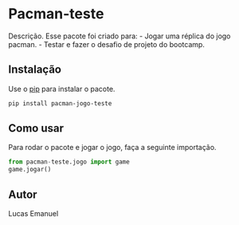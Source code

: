 # Pacman-teste

Descrição. 
Esse pacote foi criado para:
	- Jogar uma réplica do jogo pacman.
	- Testar e fazer o desafio de projeto do bootcamp.

## Instalação

Use o [pip](https://pip.pypa.io/en/stable/) para instalar o pacote.

```bash
pip install pacman-jogo-teste
```

## Como usar

Para rodar o pacote e jogar o jogo, faça a seguinte importação.

```python
from pacman-teste.jogo import game
game.jogar()
```

## Autor
Lucas Emanuel
